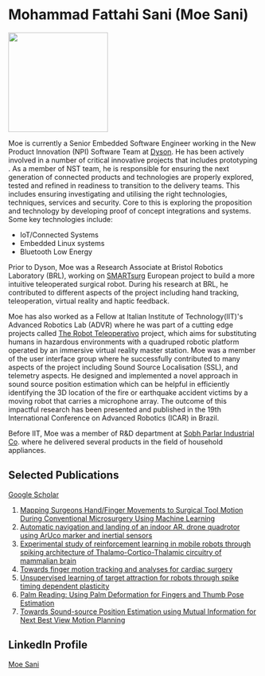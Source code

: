 # Mohammad Fattahi Sani (Moe Sani)

<img height="200" src="/Users/msani/pv_src/website/moe.jpg" width="200"/>

Moe is currently a Senior Embedded Software Engineer working in the New Product Innovation (NPI) Software Team at [Dyson](http://dyson.co.uk). He has been actively involved in a number of critical innovative projects that includes prototyping .
As a member of NST team, he is responsible for ensuring the next generation of connected products and technologies are properly explored, tested and refined in readiness to transition to the delivery teams. This includes ensuring investigating and utilising the right technologies, techniques, services and security. Core to this is exploring the proposition and technology by developing proof of concept integrations and systems.
Some key technologies include:
* IoT/Connected Systems
* Embedded Linux systems
* Bluetooth Low Energy


Prior to Dyson, Moe was a Research Associate at Bristol Robotics Laboratory (BRL), working on [SMARTsurg](https://smartsurg-project.eu) European project to build a more intuitive teleoperated surgical robot. During his research at BRL, he contributed to different aspects of the project including hand tracking, teleoperation, virtual reality and haptic feedback.


Moe has also worked as a Fellow at Italian Institute of Technology(IIT)'s Advanced Robotics Lab (ADVR) where he was part of a cutting edge projects called [The Robot Teleoperativo](https://advr.iit.it/projects/inail-scc/teleoperazione) project, which aims for substituting humans in hazardous environments with a quadruped robotic platform operated by an immersive virtual reality master station. Moe was a member of the user interface group where he successfully contributed to many aspects of the project including Sound Source Localisation (SSL), and telemetry aspects. He designed and implemented a novel approach in sound source position estimation which can be helpful in efficiently identifying the 3D location of the fire or earthquake accident victims by a moving robot that carries a microphone array. The outcome of this impactful research has been presented and published in the 19th International Conference on Advanced Robotics (ICAR) in Brazil. 


Before IIT, Moe was a member of R&D department at [Sobh Parlar Industrial Co](http://parlar.ir/en/). where he delivered several products in the field of household appliances.


## Selected Publications
[Google Scholar](https://scholar.google.co.uk/citations?user=jP9cQ5IAAAAJ&hl=en)
1. [Mapping Surgeons Hand/Finger Movements to Surgical Tool Motion During Conventional Microsurgery Using Machine Learning](https://scholar.google.co.uk/citations?view_op=view_citation&hl=en&user=jP9cQ5IAAAAJ&citation_for_view=jP9cQ5IAAAAJ:eQOLeE2rZwMC)
2. [Automatic navigation and landing of an indoor AR. drone quadrotor using ArUco marker and inertial sensors](https://scholar.google.co.uk/citations?view_op=view_citation&hl=en&user=jP9cQ5IAAAAJ&citation_for_view=jP9cQ5IAAAAJ:9yKSN-GCB0IC)
3. [Experimental study of reinforcement learning in mobile robots through spiking architecture of Thalamo-Cortico-Thalamic circuitry of mammalian brain](https://scholar.google.co.uk/citations?view_op=view_citation&hl=en&user=jP9cQ5IAAAAJ&citation_for_view=jP9cQ5IAAAAJ:IjCSPb-OGe4C)
4. [Towards finger motion tracking and analyses for cardiac surgery](https://scholar.google.co.uk/citations?view_op=view_citation&hl=en&user=jP9cQ5IAAAAJ&citation_for_view=jP9cQ5IAAAAJ:u-x6o8ySG0sC)
5. [Unsupervised learning of target attraction for robots through spike timing dependent plasticity](https://scholar.google.co.uk/citations?view_op=view_citation&hl=en&user=jP9cQ5IAAAAJ&citation_for_view=jP9cQ5IAAAAJ:d1gkVwhDpl0C)
6. [Palm Reading: Using Palm Deformation for Fingers and Thumb Pose Estimation](https://scholar.google.co.uk/citations?view_op=view_citation&hl=en&user=jP9cQ5IAAAAJ&citation_for_view=jP9cQ5IAAAAJ:Tyk-4Ss8FVUC)
7. [Towards Sound-source Position Estimation using Mutual Information for Next Best View Motion Planning](https://scholar.google.co.uk/citations?view_op=view_citation&hl=en&user=jP9cQ5IAAAAJ&citation_for_view=jP9cQ5IAAAAJ:Y0pCki6q_DkC)

## LinkedIn Profile
<script src="https://platform.linkedin.com/badges/js/profile.js" async defer type="text/javascript"></script>

<div class="badge-base LI-profile-badge" data-locale="en_US" data-size="large" data-theme="light" data-type="HORIZONTAL" data-vanity="moe-sani" data-version="v1"><a class="badge-base__link LI-simple-link" href="https://uk.linkedin.com/in/moe-sani?trk=profile-badge">Moe Sani</a></div>

